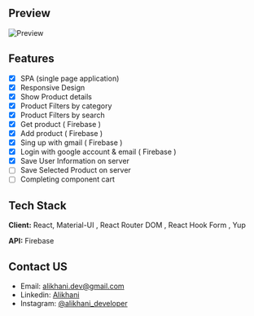 ## Preview

![Preview](https://user-images.githubusercontent.com/87765316/147091641-0a3d3a3c-dc90-42af-b7d8-db7fa7dab9af.gif)

## Features

- [x] SPA (single page application)
- [x] Responsive Design
- [x] Show Product details
- [x] Product Filters by category
- [x] Product Filters by search
- [x] Get product ( Firebase )
- [x] Add product ( Firebase )
- [x] Sing up with gmail ( Firebase )
- [x] Login with google account & email ( Firebase )
- [x] Save User Information on server
- [ ] Save Selected Product on server
- [ ] Completing component cart

## Tech Stack

**Client:** React, Material-UI , React Router DOM , React Hook Form , Yup

**API:** Firebase

## Contact US

- Email: [alikhani.dev@gmail.com](mailto:alikhani.dev@gmail.com)
- Linkedin: [Alikhani](www.linkedin.com/in/amir-hossein-agha-alikhani-060a88217)
- Instagram: [@alikhani_developer](https://www.instagram.com/alikhani_developer/)
